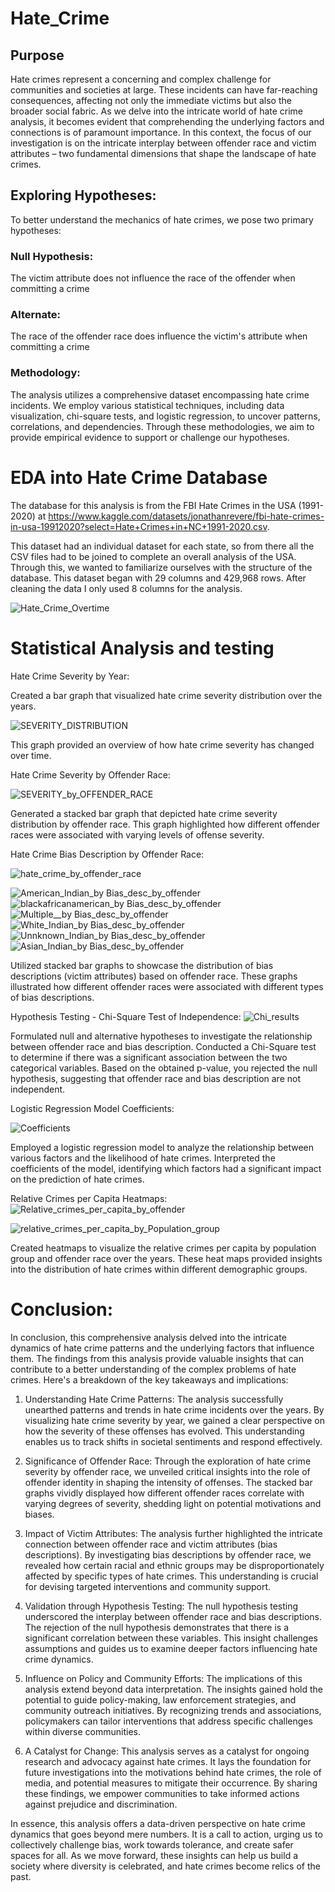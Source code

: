 # Hate_Crime

## Purpose
Hate crimes represent a concerning and complex challenge for communities and societies at large. These incidents can have far-reaching consequences, affecting not only the immediate victims but also the broader social fabric. As we delve into the intricate world of hate crime analysis, it becomes evident that comprehending the underlying factors and connections is of paramount importance. In this context, the focus of our investigation is on the intricate interplay between offender race and victim attributes – two fundamental dimensions that shape the landscape of hate crimes.

## Exploring Hypotheses:
To better understand the mechanics of hate crimes, we pose two primary hypotheses:

### Null Hypothesis:  
The victim attribute does not influence the race of the offender when committing a crime

### Alternate:
The race of the offender race does influence the victim's attribute when committing a crime

### Methodology:
The analysis utilizes a comprehensive dataset encompassing hate crime incidents. We employ various statistical techniques, including data visualization, chi-square tests, and logistic regression, to uncover patterns, correlations, and dependencies. Through these methodologies, we aim to provide empirical evidence to support or challenge our hypotheses.

# EDA into Hate Crime Database
The database for this analysis is from the FBI Hate Crimes in the USA (1991-2020) at https://www.kaggle.com/datasets/jonathanrevere/fbi-hate-crimes-in-usa-19912020?select=Hate+Crimes+in+NC+1991-2020.csv. 

This dataset had an individual dataset for each state, so from there all the CSV files had to be joined to complete an overall analysis of the USA.
Through this, we wanted to familiarize ourselves with the structure of the database. This dataset began with 29 columns and 429,968 rows.  After cleaning the data I only used 8 columns for the analysis.



![Hate_Crime_Overtime](https://github.com/Chris-Vicks/Hate_Crime/blob/main/img/US%20Hate%20Crime%20over%20time.png)

# Statistical Analysis and testing
Hate Crime Severity by Year:

Created a bar graph that visualized hate crime severity distribution over the years.

![SEVERITY_DISTRIBUTION](https://github.com/Chris-Vicks/Hate_Crime/blob/main/img/Severity%20Overtime.png)

This graph provided an overview of how hate crime severity has changed over time.

Hate Crime Severity by Offender Race:


![SEVERITY_by_OFFENDER_RACE](https://github.com/Chris-Vicks/Hate_Crime/blob/main/img/Total%20incidents%20by%20offender.png)


Generated a stacked bar graph that depicted hate crime severity distribution by offender race.
This graph highlighted how different offender races were associated with varying levels of offense severity.

Hate Crime Bias Description by Offender Race:

![hate_crime_by_offender_race](https://github.com/Chris-Vicks/Hate_Crime/blob/main/img/Hate%20Crime%20by%20Offender%20Race%20and%20Year.png)

![American_Indian_by Bias_desc_by_offender](https://github.com/Chris-Vicks/Hate_Crime/blob/main/img/American%20Indian.png)
![blackafricanamerican_by Bias_desc_by_offender](https://github.com/Chris-Vicks/Hate_Crime/blob/main/img/Black_African%20American.png)
![Multiple__by Bias_desc_by_offender](https://github.com/Chris-Vicks/Hate_Crime/blob/main/img/Multiple.png)
![White_Indian_by Bias_desc_by_offender](https://github.com/Chris-Vicks/Hate_Crime/blob/main/img/White.png)
![Unnknown_Indian_by Bias_desc_by_offender](https://github.com/Chris-Vicks/Hate_Crime/blob/main/img/Unknown.png)
![Asian_Indian_by Bias_desc_by_offender](https://github.com/Chris-Vicks/Hate_Crime/blob/main/img/asian.png)


Utilized stacked bar graphs to showcase the distribution of bias descriptions (victim attributes) based on offender race.
These graphs illustrated how different offender races were associated with different types of bias descriptions.

Hypothesis Testing - Chi-Square Test of Independence:
![Chi_results](https://github.com/Chris-Vicks/Hate_Crime/blob/main/img/CHI%20Squared.PNG)

Formulated null and alternative hypotheses to investigate the relationship between offender race and bias description.
Conducted a Chi-Square test to determine if there was a significant association between the two categorical variables.
Based on the obtained p-value, you rejected the null hypothesis, suggesting that offender race and bias description are not independent.

Logistic Regression Model Coefficients:


![Coefficients](https://github.com/Chris-Vicks/Hate_Crime/blob/main/img/COEF.png)


Employed a logistic regression model to analyze the relationship between various factors and the likelihood of hate crimes.
Interpreted the coefficients of the model, identifying which factors had a significant impact on the prediction of hate crimes.


Relative Crimes per Capita Heatmaps:
![Relative_crimes_per_capita_by_offender](https://github.com/Chris-Vicks/Hate_Crime/blob/main/img/relative%20Crimes%20per%20capita%20by%20offender%20race%20and%20year.png)

![relative_crimes_per_capita_by_Population_group](https://github.com/Chris-Vicks/Hate_Crime/blob/main/img/Relative%20crime%20per%20capita.png)

Created heatmaps to visualize the relative crimes per capita by population group and offender race over the years.
These heat maps provided insights into the distribution of hate crimes within different demographic groups.

# Conclusion:
In conclusion, this comprehensive analysis delved into the intricate dynamics of hate crime patterns and the underlying factors that influence them. The findings from this analysis provide valuable insights that can contribute to a better understanding of the complex problems of hate crimes. Here's a breakdown of the key takeaways and implications:

1. Understanding Hate Crime Patterns:
The analysis successfully unearthed patterns and trends in hate crime incidents over the years. By visualizing hate crime severity by year, we gained a clear perspective on how the severity of these offenses has evolved. This understanding enables us to track shifts in societal sentiments and respond effectively.

2. Significance of Offender Race:
Through the exploration of hate crime severity by offender race, we unveiled critical insights into the role of offender identity in shaping the intensity of offenses. The stacked bar graphs vividly displayed how different offender races correlate with varying degrees of severity, shedding light on potential motivations and biases.

3. Impact of Victim Attributes:
The analysis further highlighted the intricate connection between offender race and victim attributes (bias descriptions). By investigating bias descriptions by offender race, we revealed how certain racial and ethnic groups may be disproportionately affected by specific types of hate crimes. This understanding is crucial for devising targeted interventions and community support.

4. Validation through Hypothesis Testing:
The null hypothesis testing underscored the interplay between offender race and bias descriptions. The rejection of the null hypothesis demonstrates that there is a significant correlation between these variables. This insight challenges assumptions and guides us to examine deeper factors influencing hate crime dynamics.

5. Influence on Policy and Community Efforts:
The implications of this analysis extend beyond data interpretation. The insights gained hold the potential to guide policy-making, law enforcement strategies, and community outreach initiatives. By recognizing trends and associations, policymakers can tailor interventions that address specific challenges within diverse communities.

6. A Catalyst for Change:
This analysis serves as a catalyst for ongoing research and advocacy against hate crimes. It lays the foundation for future investigations into the motivations behind hate crimes, the role of media, and potential measures to mitigate their occurrence. By sharing these findings, we empower communities to take informed actions against prejudice and discrimination.

In essence, this analysis offers a data-driven perspective on hate crime dynamics that goes beyond mere numbers. It is a call to action, urging us to collectively challenge bias, work towards tolerance, and create safer spaces for all. As we move forward, these insights can help us build a society where diversity is celebrated, and hate crimes become relics of the past.
